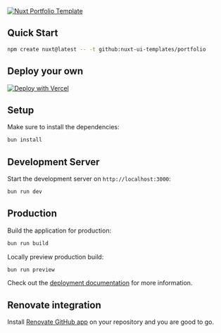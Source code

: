 <a href="https://portfolio-template.nuxt.dev/" target="_blank">
  <picture>
    <source media="(prefers-color-scheme: dark)" srcset="https://ui.nuxt.com/assets/templates/nuxt/portfolio-dark.png">
    <source media="(prefers-color-scheme: light)" srcset="https://ui.nuxt.com/assets/templates/nuxt/portfolio-light.png">
    <img alt="Nuxt Portfolio Template" src="https://ui.nuxt.com/assets/templates/nuxt/portfolio-dark.png">
  </picture>
</a>

## Quick Start

```bash [Terminal]
npm create nuxt@latest -- -t github:nuxt-ui-templates/portfolio
```

## Deploy your own

[![Deploy with Vercel](https://vercel.com/button)](https://vercel.com/new/clone?repository-name=portfolio&repository-url=https%3A%2F%2Fgithub.com%2Fnuxt-ui-templates%2Fportfolio&demo-image=https%3A%2F%2Fui.nuxt.com%2Fassets%2Ftemplates%2Fnuxt%2Fportfolio-dark.png&demo-url=https%3A%2F%2Fportfolio-template.nuxt.dev%2F&demo-title=Nuxt%20Portfolio%20Template&demo-description=A%20sleek%20portfolio%20template%20to%20showcase%20your%20work%2C%20skills%20and%20blog%20powered%20by%20Nuxt%20Content.)

## Setup

Make sure to install the dependencies:

```bash
bun install
```

## Development Server

Start the development server on `http://localhost:3000`:

```bash
bun run dev
```

## Production

Build the application for production:

```bash
bun run build
```

Locally preview production build:

```bash
bun run preview
```

Check out the [deployment documentation](https://nuxt.com/docs/getting-started/deployment) for more information.

## Renovate integration

Install [Renovate GitHub app](https://github.com/apps/renovate/installations/select_target) on your repository and you are good to go.
